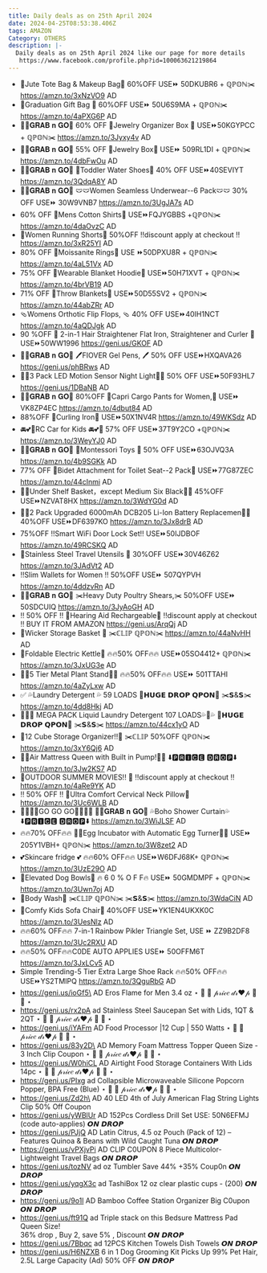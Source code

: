 ```yaml
---
title: Daily deals as on 25th April 2024
date: 2024-04-25T08:53:38.406Z
tags: AMAZON
Category: OTHERS
description: |-
  Daily deals as on 25th April 2024 like our page for more details
   https://www.facebook.com/profile.php?id=100063621219864
---
```

* 🌸Jute Tote Bag & Makeup Bag🌸
  60%OFF
  USE⏩ 50DKUBR6 + ℚℙ𝕆ℕ✂️
  https://amzn.to/3xNzVO9
  AD
*  💄Graduation Gift Bag 💄
  60%OFF
  USE⏩ 50U6S9MA + ℚℙ𝕆ℕ✂️
  https://amzn.to/4aPXG6P
  AD
* 🏃‍♀️𝐆𝐑𝐀𝐁 𝐧 𝐆𝐎🏃
  60% OFF 
  💍Jewelry Organizer Box 💍
  USE⏩50KGYPCC + ℚℙ𝕆ℕ✂️ 
  https://amzn.to/3Jyxy4v
  AD
* 🏃‍♀️𝐆𝐑𝐀𝐁 𝐧 𝐆𝐎🏃
  55% OFF
   💍Jewelry Box💍
  USE⏩ 509RL1DI + ℚℙ𝕆ℕ✂️ 
  https://amzn.to/4dbFwOu
  AD
* 🏃‍♀️𝐆𝐑𝐀𝐁 𝐧 𝐆𝐎🏃
  👟Toddler Water Shoes👟
  40% OFF
  USE⏩40SEVIYT
  https://amzn.to/3QdqA8Y
  AD
* 🏃‍♀️𝐆𝐑𝐀𝐁 𝐧 𝐆𝐎🏃
   🩲🩲Women Seamless Underwear--6 Pack🩲🩲
  30% OFF
  USE⏩ 30W9VNB7
  https://amzn.to/3UgJA7s
  AD
* 60% OFF
   💙Mens Cotton Shirts💙
  USE⏩FQJYGBBS +ℚℙ𝕆ℕ✂️
  https://amzn.to/4daOvzC
  AD
* 🎀Women Running Shorts🎀
  50%OFF
  ‼️discount apply at checkout ‼️
  https://amzn.to/3xR25YI
  AD
* 80% OFF
  💍Moissanite Rings💍
  USE ⏩50DPXU8R + ℚℙ𝕆ℕ✂️
   https://amzn.to/4aL51Vx
  AD
* 75% OFF
  🌸Wearable Blanket Hoodie🌸 
  USE⏩50H71XVT + ℚℙ𝕆ℕ✂️
   https://amzn.to/4brVB19
  AD
* 71% OFF
  🎀Throw Blankets🎀
  USE⏩50D55SV2 + ℚℙ𝕆ℕ✂️
   https://amzn.to/44abZRr
  AD
* 🩴Womens Orthotic Flip Flops, 🩴
  40% OFF
  USE⏩40IH1NCT
  https://amzn.to/4aQDJgk
  AD
* 90 %OFF
  🌟 2-in-1 Hair Straightener Flat Iron, Straightener and Curler 🌟
  USE⏩50WW1996
  https://geni.us/GKOF
  AD
* 🏃‍♀️𝐆𝐑𝐀𝐁 𝐧 𝐆𝐎🏃
  🖊️FIOVER Gel Pens, 🖊️
  50% OFF
  USE⏩HXQAVA26 
  https://geni.us/phBRws
  AD
* 🌟🌟3 Pack LED Motion Sensor Night Light🌟🌟
  50% OFF
  USE⏩50F93HL7 
  https://geni.us/1DBaNB
  AD
* 🏃‍♀️𝐆𝐑𝐀𝐁 𝐧 𝐆𝐎🏃
  80%OFF
  👖Capri Cargo Pants for Women,👖
  USE⏩ VK8ZP4EC
  https://amzn.to/4dbut84
  AD
* 88%OFF
  💜Curling Iron💜
  USE⏩50X1NV4R
  https://amzn.to/49WKSdz
  AD
*  🚘💕🚖RC Car for Kids 🚘💕🚖
  57% OFF 
  USE⏩37T9Y2CO +ℚℙ𝕆ℕ✂️
  https://amzn.to/3WeyYJ0
  AD
* 🏃‍♀️𝐆𝐑𝐀𝐁 𝐧 𝐆𝐎🏃
  🌸Montessori Toys 🌸
  50% OFF
  USE⏩63OJVQ3A
  https://amzn.to/4b9SGKk
  AD
* 77% OFF 
  🚽Bidet Attachment for Toilet Seat--2 Pack🚽
  USE⏩77G87ZEC 
  https://amzn.to/44cInmi
  AD
* 🌟🌟Under Shelf Basket，except Medium Six Black🌟🌟
  45%OFF
  USE⏩NZVAT8HX
  https://amzn.to/3WdYG0d
  AD
* 🌟🌟2 Pack Upgraded 6000mAh DCB205 Li-Ion Battery 
  Replacemen🌟🌟
  40%OFF
  USE⏩DF6397KO
  https://amzn.to/3Jx8drB
  AD
* 75%OFF
  ‼️Smart WiFi Door Lock Set‼️
  USE⏩50IJDBOF
  https://amzn.to/49RCSKQ
  AD
* 🌟Stainless Steel Travel Utensils 🌟
  30%OFF
  USE⏩30V46Z62
  https://amzn.to/3JAdVt2
  AD
* ‼️Slim Wallets for Women ‼️
  50%OFF
  USE⏩ 507QYPVH
  https://amzn.to/4ddzvRn
  AD
* 🏃‍♀️𝐆𝐑𝐀𝐁 𝐧 𝐆𝐎🏃
  ✂️Heavy Duty Poultry Shears,✂️
  50%OFF
  USE⏩ 50SDCUIQ
  https://amzn.to/3JyAoGH
  AD
* ‼️ 50% OFF ‼️
  🌟Hearing Aid Rechargeable🌟
   ‼️discount apply at checkout ‼️
  BUY IT FROM AMAZON
  https://geni.us/ArqQj
  AD
* 🧺Wicker Storage Basket 🧺 
  ✂️ℂ𝕃𝕀ℙ ℚℙ𝕆ℕ✂️
  https://amzn.to/44aNvHH
  AD
* 🌟Foldable Electric Kettle🌟
  🔥🔥50% OFF🔥🔥
  USE⏩05SO4412+ ℚℙ𝕆ℕ✂️
  https://amzn.to/3JxUG3e
  AD
* 🎄🌴5 Tier Metal Plant Stand🎄🌴
  🔥🔥50% OFF🔥🔥
  USE⏩ 501TTAHI
  https://amzn.to/4aZyLxw
  AD
* ✅
  💦Laundry Detergent 💦
  59 LOADS 
  💸𝗛𝗨𝗚𝗘 𝗗𝗥𝗢𝗣 𝗤𝗣𝗢𝗡💸
  ✂️𝗦&𝗦✂️
  https://amzn.to/4dd8Hkj
  AD
* 💚💦💚 MEGA PACK Liquid Laundry Detergent 107 LOADS💦💚💦
  💸𝗛𝗨𝗚𝗘 𝗗𝗥𝗢𝗣 𝗤𝗣𝗢𝗡💸
  ✂️𝗦&𝗦✂️
  https://amzn.to/44cx1yO
  AD
* 🌟12 Cube Storage Organizer!!🌟
  ✂️ℂ𝕃𝕀ℙ 50%OFF ℚℙ𝕆ℕ✂️
  https://amzn.to/3xY6Qj6
  AD
* 🎀🎀Air Mattress Queen with Built in Pump!🎀🎀
  ⬇️🅿🆁🅸🅲🅴 🅳🆁🅾🅿⬇️
  https://amzn.to/3Jw2KS7
  AD
* 🎥OUTDOOR SUMMER MOVIES!! 🍿 
  ‼️discount apply at checkout ‼️
  https://amzn.to/4aRe9YK
  AD
* ‼️ 50% OFF ‼️
  🌸Ultra Comfort Cervical Neck Pillow🌸
  https://amzn.to/3Uc6WLB
  AD
* 🏃‍♀️🏃‍♀️GO GO GO🏃‍♀️🏃‍♀️
  🏃‍♀️𝐆𝐑𝐀𝐁 𝐧 𝐆𝐎🏃
  💦Boho Shower Curtain💦
  ⬇️🅿🆁🅸🅲🅴 🅳🆁🅾🅿⬇️
  https://amzn.to/3WiJLSF
  AD
* 🔥🔥70% OFF🔥🔥
  🥚🥚Egg Incubator with Automatic Egg Turner🥚🥚
  USE⏩ 205Y1VBH+ ℚℙ𝕆ℕ✂️
  https://amzn.to/3W8zet2
  AD
* 💕Skincare fridge 💕
  🔥🔥60% OFF🔥🔥
  USE⏩W6DFJ68K+ ℚℙ𝕆ℕ✂️
  https://amzn.to/3UzE29O
  AD
* 🐶Elevated Dog Bowls🐶
  🔥 6 0 %  O F F🔥
  USE⏩ 50GMDMPF + ℚℙ𝕆ℕ✂️
  https://amzn.to/3Uwn7oj 
  AD
* 🌸Body Wash🌸
  ✂️ℂ𝕃𝕀ℙ ℚℙ𝕆ℕ✂️
  ✂️𝗦&𝗦✂️
  https://amzn.to/3WdaCiN
  AD
* 💜Comfy Kids Sofa Chair💜
  40%OFF
  USE⏩YK1EN4UKXK0C
  https://amzn.to/3UesNlz
  AD
* 🔥🔥60% OFF🔥🔥
  7-in-1 Rainbow Pikler Triangle Set,
  USE ⏩ ZZ9B2DF8
  https://amzn.to/3Uc2RXU
  AD
* 🔥🔥50% OFF🔥🔥C0DE AUTO APPLIES
  USE⏩ 50OFFM6T
  https://amzn.to/3JxLCv5
  AD
* Simple Trending-5 Tier Extra Large Shoe Rack
  🔥🔥50% OFF🔥🔥
  USE⏩YS2TMIPQ
  https://amzn.to/3QguRbG
  AD
* https://geni.us/ioGf5\
  AD
  Eros Flame for Men 3.4 oz
  ⋆ 🐣  🎀  𝓅𝓇𝒾𝒸𝑒 𝒹𝓇❤𝓅  🎀  🐣 ⋆
* https://geni.us/rx2pA   ad
  Stainless Steel Saucepan Set with Lids, 1QT & 2QT
  ⋆ 🐣  🎀  𝓅𝓇𝒾𝒸𝑒 𝒹𝓇❤𝓅  🎀  🐣 ⋆
* https://geni.us/iYAFm
  AD
  Food Processor |12 Cup | 550 Watts
  ⋆ 🐣  🎀  𝓅𝓇𝒾𝒸𝑒 𝒹𝓇❤𝓅  🎀  🐣 ⋆
* https://geni.us/83y2D\
  AD
  Memory Foam Mattress Topper Queen Size - 3 Inch
  Clip Coupon
  ⋆ 🐣  🎀  𝓅𝓇𝒾𝒸𝑒 𝒹𝓇❤𝓅  🎀  🐣 ⋆
* https://geni.us/W0hiCL   AD
  Airtight Food Storage Containers With Lids 14pc
  ⋆ 🐣  🎀  𝓅𝓇𝒾𝒸𝑒 𝒹𝓇❤𝓅  🎀  🐣 ⋆
* https://geni.us/PIxg
  ad
  Collapsible Microwaveable Silicone Popcorn Popper, BPA Free (Blue)
  ⋆ 🐣  🎀  𝓅𝓇𝒾𝒸𝑒 𝒹𝓇❤𝓅  🎀  🐣 ⋆
* https://geni.us/Zd2h\
  AD
  40 LED 4th of July American Flag String Lights
  Clip 50% Off Coupon
* https://geni.us/yWBlUr   AD
  152Pcs Cordless Drill Set
  USE: 50N6EFMJ (code auto-applies)
  𝙊𝙉 𝘿𝙍𝙊𝙋
* https://geni.us/PJjQ
  AD
  Latin Citrus, 4.5 oz Pouch (Pack of 12) – Features Quinoa & Beans with Wild Caught Tuna
  𝙊𝙉 𝘿𝙍𝙊𝙋
* https://geni.us/vPXjvPi
  AD
  CLIP C0UPON
  8 Piece Multicolor- Lightweight Travel Bags 
  𝙊𝙉 𝘿𝙍𝙊𝙋
* https://geni.us/tozNV    ad
  oz Tumbler
  Save 44% +35% Coup0n 
  𝙊𝙉 𝘿𝙍𝙊𝙋
* https://geni.us/yqgX3c   ad
  TashiBox 12 oz clear plastic cups - (200)
  𝙊𝙉 𝘿𝙍𝙊𝙋
* https://geni.us/9o1l   AD
  Bamboo Coffee Station Organizer
  Big C0upon 
  𝙊𝙉 𝘿𝙍𝙊𝙋
* https://geni.us/ft91Q   ad
  Triple stack on this Bedsure Mattress Pad Queen Size!\
  36% drop , Buy 2, save 5% , Discount 
  𝙊𝙉 𝘿𝙍𝙊𝙋
* https://geni.us/7Bbqc   ad
  12PCS Kitchen Towels Dish Towels
  𝙊𝙉 𝘿𝙍𝙊𝙋
* https://geni.us/H6NZXB
  6 in 1 Dog Grooming Kit Picks Up 99% Pet Hair, 2.5L Large Capacity (Ad)
  50% OFF
  𝙊𝙉 𝘿𝙍𝙊𝙋
